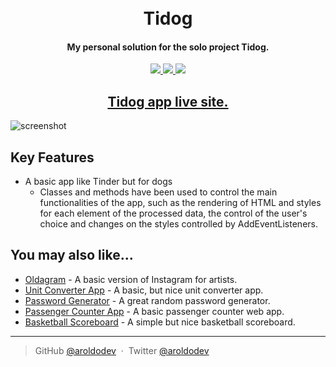 <h1 align="center">
  <br>Tidog<br>
</h1>

<h4 align="center">My personal solution for the solo project Tidog.</h4>

<p align="center">
  <a href="https://github.com/aroldodev/Tinder-for-dogs/issues">
      <img src="https://img.shields.io/github/issues/aroldodev/password-generator">
  </a>
  <a href="https://github.com/aroldodev/Tinder-for-dogs/network/members">
    <img src="https://img.shields.io/github/forks/aroldodev/password-generator">
  </a>
  <a href="https://github.com/aroldodev/Tinder-for-dogs/graphs/traffic">
    <img src="https://img.shields.io/github/stars/aroldodev/password-generator">
  </a>
</p>

<h2 align="center">
  <a href="https://tinder-for-dogs-app.netlify.app/">Tidog app live site.</a>
</h2>

![screenshot](https://i.imgur.com/M6ARywX.png)

## Key Features

- A basic app like Tinder but for dogs
  - Classes and methods have been used to control the main functionalities of the app, such as the rendering of HTML and styles for each element of the processed data, the control of the user's choice and changes on the styles controlled by AddEventListeners.

## You may also like...

- [Oldagram](https://github.com/aroldodev/Oldagram) - A basic version of Instagram for artists.
- [Unit Converter App](https://github.com/aroldodev/Unit-converter-app) - A basic, but nice unit converter app.
- [Password Generator](https://github.com/aroldodev/password-generator) - A great random password generator.
- [Passenger Counter App](https://github.com/aroldodev/passenger-counter-app-scrimba) - A basic passenger counter web app.
- [Basketball Scoreboard](https://github.com/aroldodev/Basketball-Scoreboard-app) - A simple but nice basketball scoreboard.

---

> GitHub [@aroldodev](https://github.com/aroldodev) &nbsp;&middot;&nbsp;
> Twitter [@aroldodev](https://twitter.com/aroldodev)
